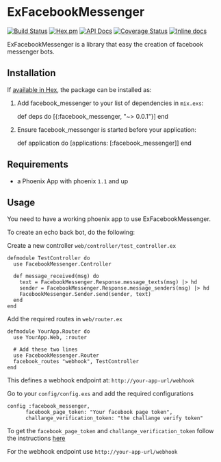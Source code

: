 # ExFacebookMessenger
[![Build Status](https://travis-ci.org/oarrabi/EXFacebook-Messenger.svg?branch=master)](https://travis-ci.org/oarrabi/EXFacebook-Messenger)
[![Hex.pm](https://img.shields.io/hexpm/v/facebook_messenger.svg)](https://hex.pm/packages/facebook_messenger)
[![API Docs](https://img.shields.io/badge/api-docs-yellow.svg?style=flat)](http://hexdocs.pm/EXFacebook-Messenger/)
[![Coverage Status](https://coveralls.io/repos/github/oarrabi/EXFacebook-Messenger/badge.svg?branch=master)](https://coveralls.io/github/oarrabi/EXFacebook-Messenger?branch=master)
[![Inline docs](http://inch-ci.org/github/oarrabi/EXFacebook-Messenger.svg?branch=master)](http://inch-ci.org/github/oarrabi/EXFacebook-Messenger)

ExFacebookMessenger is a library that easy the creation of facebook messenger bots.

## Installation

If [available in Hex](https://hex.pm/docs/publish), the package can be installed as:

  1. Add facebook_messenger to your list of dependencies in `mix.exs`:

        def deps do
          [{:facebook_messenger, "~> 0.0.1"}]
        end

  2. Ensure facebook_messenger is started before your application:

        def application do
          [applications: [:facebook_messenger]]
        end

## Requirements
- a Phoenix App with phoenix `1.1` and up

## Usage
You need to have a working phoenix app to use ExFacebookMessenger.

To create an echo back bot, do the following:

Create a new controller `web/controller/test_controller.ex`

```
defmodule TestController do
  use FacebookMessenger.Controller

  def message_received(msg) do
    text = FacebookMessenger.Response.message_texts(msg) |> hd
    sender = FacebookMessenger.Response.message_senders(msg) |> hd
    FacebookMessenger.Sender.send(sender, text)
  end
end
```

Add the required routes in `web/router.ex`
```
defmodule YourApp.Router do
  use YourApp.Web, :router

  # Add these two lines
  use FacebookMessenger.Router
  facebook_routes "webhook", TestController
end
```
This defines a webhook endpoint at:
`http://your-app-url/webhook`

Go to your `config/config.exs` and add the required configurations
```
config :facebook_messenger,
      facebook_page_token: "Your facebook page token",
      challange_verification_token: "the challange verify token"
```

To get the `facebook_page_token` and `challange_verification_token` follow the instructions [here ](https://developers.facebook.com/docs/messenger-platform/quickstart)

For the webhook endpoint use `http://your-app-url/webhook`
